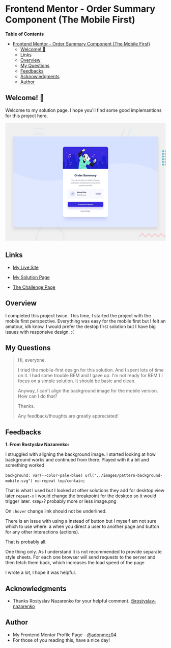 # Frontend Mentor - Order Summary Component (The Mobile First)

**Table of Contents**

- [Frontend Mentor - Order Summary Component (The Mobile First)](#frontend-mentor---order-summary-component-the-mobile-first)
  - [Welcome! 👋](#welcome-)
  - [Links](#links)
  - [Overview](#overview)
  - [My Questions](#my-questions)
  - [Feedbacks](#feedbacks)
  - [Acknowledgments](#acknowledgments)
  - [Author](#author)

## Welcome! 👋

Welcome to my solution page. I hope you'll find some good implemantions for this project here.

![Order Summary Component](./design/desktop-preview.jpg)

## Links

- [My Live Site](https://adonmez04.github.io/Order-summary-component-v2.0/)

- [My Solution Page](https://www.frontendmentor.io/solutions/fem2ordersummarycomponentmobilefirst-yN7sJVBxnz)

- [The Challenge Page](https://www.frontendmentor.io/challenges/order-summary-component-QlPmajDUj)

## Overview

I completed this project twice. This time, I started the project with the mobile first perspective. Everything was easy for the mobile first but I felt an amatour, idk know. I would prefer the destop first solution but I have big issues with responsive design. :(

## My Questions

> Hi, everyone.
>
> I tried the mobile-first design for this solution. And I spent lots of time on it. I had some trouble BEM and I gave up. I'm not ready for BEM:) I focus on a simple solution. It should be basic and clean.
>
> Anyway, I can't align the background image for the mobile version. How can I do that?
>
> Thanks.
>
> Any feedback/thoughts are greatly appreciated!

## Feedbacks

**1. From Rostyslav Nazarenko:**

I struggled with aligning the background image. I started looking at how background works and continued from there. Played with it a bit and something worked

`background: var(--color-pale-blue) url("../images/pattern-background-mobile.svg") no-repeat top/contain;`

That is what I used but I looked at other solutions they add for desktop view later `repeat-x`
I would change the breakpoint for the desktop so it would trigger later. `480px`? probably more or less
image.png

On `:hover` change link should not be underlined.

There is an issue with using a instead of button but I myself am not sure which to use where. a when you direct a user to another page and button for any other interactions (actions).

That is probably all.

One thing only. As I understand it is not recommended to provide separate style sheets. For each one browser will send requests to the server and then fetch them back, which increases the load speed of the page

I wrote a lot, I hope it was helpful.

## Acknowledgments

- Thanks Rostyslav Nazarenko for your helpful comment. [@rostyslav-nazarenko](https://www.frontendmentor.io/profile/rostyslav-nazarenko)

## Author

- My Frontend Mentor Profile Page - [@adonmez04](https://www.frontendmentor.io/profile/adonmez04)
- For those of you reading this, have a nice day!
